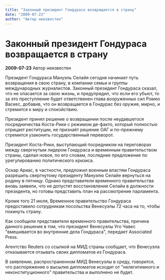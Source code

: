 ```yaml
---
title: "Законный президент Гондураса возвращается в страну"
date: "2009-07-23"
author: "Автор неизвестен"
---
```


# Законный президент Гондураса возвращается в страну

**2009-07-23** Автор неизвестен

Президент Гондураса Мануэль Селайя сегодня начинает путь возвращения в свою страну, в компании семьи и группы международных журналистов. Законный президент Гондураса сказал, что не опасается за свою жизнь, и предупредил, что если его убьют, то за это преступление будет ответственен глава вооруженных сил Ромео Васкес, добавив, что он возвращается в Гондурас без оружия, мирно, и стремится к миру и спокойствию.

Президент принял решение о возвращении после неудавшегося посредничества Коста-Рики с режимом де-факто, который полностью отрицает реституции, не признаёт решение ОАГ и по-прежнему стремится узаконить государственный переворот.

Президент Коста-Рики, выступающий посредником на переговорах между свергнутым лидером Гондураса и временным правительством страны, сделал новое, по его словам, последнее предложение по урегулированию политического кризиса.

Оскар Ариас, в частности, предложил военным властям Гондураса разрешить свергнутому президенту Мануэлю Селайе вернуться на родину в пятницу. Однако представители временного правительства вновь заявили, что не допустят восстановления Селайи в должности президента, но готовы представить план на рассмотрение парламента.

Кроме того 21 июля, Временное правительство Гондураса предоставило сотрудникам посольства Венесуэлы 72 часа на то, чтобы покинуть страну.

Как сообщили представители временного правительства, причина данного решение в том, что президент Венесуэлы Уго Чавес "вмешивается во внутренние дела Гондураса", передает Associated Press.

Агентство Reuters со ссылкой на МИД страны сообщает, что Венесуэла отказывается отзывать своих дипломатов из Гондураса.

В заявлении, распространенном МИД Венесуэлы в среду, говорится, что распоряжение о высылке дипломатов исходит от "нелегитимного и неконституционного" правительства и выполнено не будет.